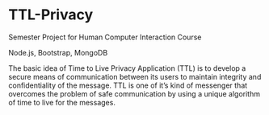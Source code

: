 # TTL-Privacy
Semester Project for Human Computer Interaction Course

Node.js, Bootstrap, MongoDB

The basic idea of Time to Live Privacy Application (TTL) is to develop a secure means of communication
between its users to maintain integrity and confidentiality of the message.
TTL is one of it’s kind of messenger that overcomes the problem of safe communication by using a unique algorithm 
of time to live for the messages.  

